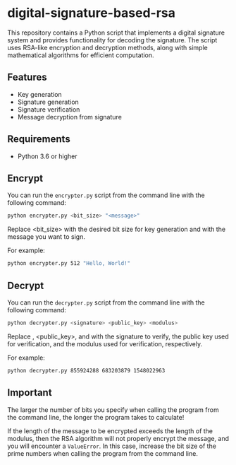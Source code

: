 # digital-signature-based-rsa

This repository contains a Python script that implements a digital signature system and provides functionality for decoding the signature. The script uses RSA-like encryption and decryption methods, along with simple mathematical algorithms for efficient computation.

## Features

- Key generation
- Signature generation
- Signature verification
- Message decryption from signature

## Requirements

- Python 3.6 or higher

## Encrypt

You can run the `encrypter.py` script from the command line with the following command:

```bash
python encrypter.py <bit_size> "<message>"
```

Replace <bit_size> with the desired bit size for key generation and <message> with the message you want to sign.

For example:
```bash
python encrypter.py 512 "Hello, World!"
```

## Decrypt
You can run the `decrypter.py` script from the command line with the following command:

```bash
python decrypter.py <signature> <public_key> <modulus>
```

Replace <signature>, <public_key>, and <modulus> with the signature to verify, the public key used for verification, and the modulus used for verification, respectively.

For example:
```bash
python decrypter.py 855924288 683203879 1548022963
```

## Important
The larger the number of bits you specify when calling the program from the command line, the longer the program takes to calculate!

If the length of the message to be encrypted exceeds the length of the modulus, then the RSA algorithm will not properly encrypt the message, and you will encounter a `ValueError`. In this case, increase the bit size of the prime numbers when calling the program from the command line.
